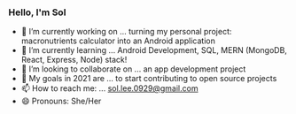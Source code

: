 ### Hello, I'm Sol

- 🔭 I’m currently working on ... turning my personal project: macronutrients calculator into an Android application
- 🌱 I’m currently learning ... Android Development, SQL, MERN (MongoDB, React, Express, Node) stack!
- 👯 I’m looking to collaborate on ... an app development project
- 📅 My goals in 2021 are ... to start contributing to open source projects
- 📫 How to reach me: ... sol.lee.0929@gmail.com 
- 😄 Pronouns: She/Her
